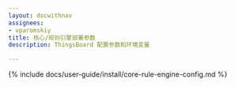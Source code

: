 ```yaml
---
layout: docwithnav
assignees:
- vparomskiy
title: 核心/规则引擎部署参数
description: ThingsBoard 配置参数和环境变量

---
```


{% include docs/user-guide/install/core-rule-engine-config.md %}
